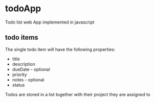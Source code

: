 # todoApp
Todo list web App implemented in javascript 

## todo items

The single todo item will have the following properties:
- title
- description
- dueDate - optional
- priority
- notes - optional
- status

Todos are stored in a list together with their project they are assigned to